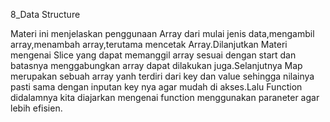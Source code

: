 8_Data Structure

Materi ini menjelaskan penggunaan Array dari mulai jenis data,mengambil array,menambah array,terutama mencetak Array.Dilanjutkan Materi mengenai Slice yang dapat memanggil array sesuai dengan start dan batasnya menggabungkan array dapat dilakukan juga.Selanjutnya Map merupakan sebuah array yanh terdiri dari key dan value sehingga nilainya pasti sama dengan inputan key nya agar mudah di akses.Lalu Function didalamnya kita diajarkan mengenai function menggunakan paraneter agar lebih efisien.